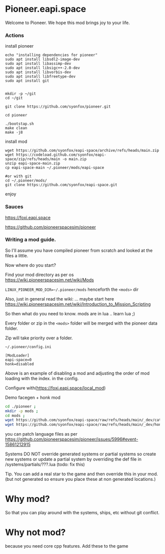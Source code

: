 

# Pioneer.eapi.space

Welcome to Pioneer. We hope this mod brings joy to your life.

### Actions

install pioneer
```shell
echo "installing dependencies for pioneer"
sudo apt install libsdl2-image-dev
sudo apt install libassimp-dev
sudo apt install libsigc++-2.0-dev
sudo apt install libvorbis-dev
sudo apt install libfreetype-dev
sudo apt install git


mkdir -p ~/git
cd ~/git

git clone https://github.com/syonfox/pioneer.git

cd pioneer 

./bootstap.sh
make clean
make -j8

```

install mod
```shell
wget https://github.com/syonfox/eapi-space/archive/refs/heads/main.zip
wget https://codeload.github.com/syonfox/eapi-space/zip/refs/heads/main -o main.zip
unzip eapi-space-main.zip
cp eapi-space-main ~/.pioneer/mods/eapi-space

#or with git
cd ~/.pioneer/mods/
git clone https://github.com/syonfox/eapi-space.git
```

enjoy

### Sauces

https://foxi.eapi.space

https://github.com/pioneerspacesim/pioneer


### Writing a mod guide. 

So I'll assume you have compiled pioneer from scratch and looked at the files a little. 

Now where do you start? 

Find your mod directory as per os https://wiki.pioneerspacesim.net/wiki/Mods

`LINUX_PIONEER_MOD_DIR=~/.pioneer/mods` henceforth the `<mods>` dir

Also, just in general read the wiki: ... maybe start here https://wiki.pioneerspacesim.net/wiki/Introduction_to_Mission_Scripting


So then what do you need to know.  mods are in lua .. learn lua ;)

Every folder or zip in the `<mods>` folder will be merged with the pioneer data folder.  

Zip will take priority over a folder.

`~/.pioneer/config.ini`
```
[ModLoader]
eapi-space=0
honk=disabled
```
Above is an example of disabling a mod and adjusting the order of mod loading with the index. in the config.

Configure with(https://foxi.eapi.space/local_mod)

Demo facegen + honk mod 
```sh
cd ./pioneer ;
mkdir -p mods ;
cd mods ;
wget https://github.com/syonfox/eapi-space/raw/refs/heads/main/_dev/cat-face.zip
wget https://github.com/syonfox/eapi-space/raw/refs/heads/main/_dev/honk.zip
```



you can patch language files as per https://github.com/pioneerspacesim/pioneer/issues/5996#event-15861212915

Systems DO NOT override generated systems or partial systems so create new systems or update a partial system by overriding the
def file in <mods>/systems/partials/???.lua (todo: fix this)

Tip. You can add a real star to the game and then override this in your mod. (but not generated so ensure you place these at non generated locations.)


# Why mod?  

So that you can play around with the systems, ships, etc without git conflict.

# Why not mod? 

because you need core cpp features.  Add these to the game
